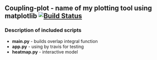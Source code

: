 ## Coupling-plot - name of my plotting tool using matplotlib [![Build Status](https://api.travis-ci.org/just-boris/Py-plot.png)](https://travis-ci.org/just-boris/Py-plot)

### Description of included scripts
* **main.py** - builds overlap integral function
* **app.py** - using by travis for testing
* **heatmap.py** - interactive model

